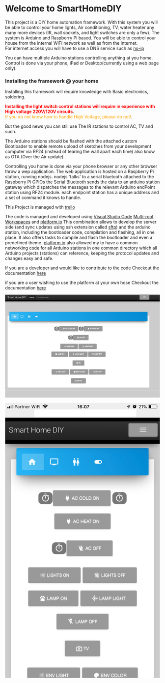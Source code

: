 # Welcome to SmartHomeDIY

This project is a DIY home automation framework.
With this system you will be able to control your home lights, Air conditioning, TV, water heater any many more devices (IR, wall sockets, and light switches are only a few).
The system is Arduino and Raspberry Pi based.
You will be able to control your house from the internal WiFi network as well as from the Internet.</br>
For internet access you will have to use a DNS service such as [no-ip](https://www.noip.com/free?gclid=Cj0KCQiAj4biBRC-ARIsAA4WaFiQeMklZ1TYbty1hthazzI8TCtS24gkB4rJyCSRdwulj-RzcK-DRw8aAsyBEALw_wcB&utm_campaign=free-dynamic-dns&utm_medium=cpc&utm_source=adwords&utm_term=free-dynamic-dns)

You can have multiple Arduino stations controlling anything at you home.</br>
Control is done via your phone, iPad or Desktop(currently using a web page only).

### Installing the framework @ your home

Installing this framework will require knowledge with Basic electronics, soldering.

<span style="color:red">**Installing the light switch control stations will require in experience with High voltage 220V/120V circuits**</span>.<br/>
<span style="color:orange">If you do not know how to handle High Voltage, please do not!</span>.

But the good news you can still use The IR stations to control AC, TV and such.


The Arduino stations should be flashed with the attached custom Bootloader to enable remote upload of sketches from your development computer via RF24 (instead of tearing the wall apart each time) also know as OTA (Over the Air update).

Controlling you home is done via your phone browser or any other browser throw a wep application.
The web application is hosted on a Raspberry Pi station, running nodejs.
nodejs 'talks' to a serial bluetooth attached to the Raspberry Pi GPIOs
the Serial Bluetooth sends the data to an arduino station gateway which dispatches the messages to
the relevant Arduino endPoint station using RF24 module.
each endpoint station has a unique address and a set of command it knows to handle.


This Project is managed with [trello](https://trello.com/b/8ODwVl67/diy-smart-home)

The code is managed and developed using [Visual Studio Code](https://code.visualstudio.com/) [Multi-root Workspaces](https://code.visualstudio.com/docs/editor/multi-root-workspaces) and [platform.io](https://platformio.org/)
This combination allows to develop the server side (and sync updates using ssh extension called [sftp](https://marketplace.visualstudio.com/items?itemName=liximomo.sftp)) and the arduino station, including the bootloader code, compilation and flashing, all in one place.
It also offers tasks to compile and flash the bootloader and even a predefined theme.
[platform.io](https://platformio.org/) also allowed my to have a common networking code for all Arduino stations in one common directory which all Arduino projects (stations) can reference, keeping the protocol updates and changes easy and safe.

If you are a developer and would like to contribute to the code
Checkout the documentation [here](Developers.md)

if you are a user wishing to use the platform at your own hose 
Checkout the documentation [here](Users.md)

![Desktop UI](https://github.com/benchuk/SmartHomeDIY_Docs/blob/master/src/style/Smart_Home_DIY_Desktop.jpg?raw=true)

![Mobile UI](https://github.com/benchuk/SmartHomeDIY_Docs/blob/master/src/style/phone_ui.JPG?raw=true)